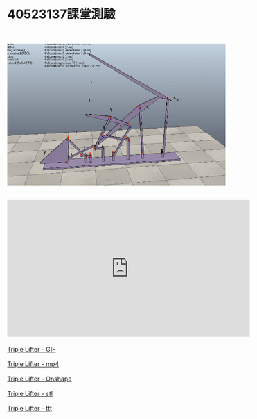 # 40523137課堂測驗
</br>

![](../../photos/37.gif)

</br>
<iframe width="560" height="315" src="https://www.youtube.com/watch?v=nxqSU_jvw_0&feature=youtu.be" frameborder="0" allow="autoplay; encrypted-media" allowfullscreen></iframe>
</br>
</br>
<a href="https://github.com/s40523117/cd2018/blob/gh-pages/triple%20lifter/40523137/40523137.gif">Triple Lifter - GIF</a>
</br>
</br>
<a href="https://www.youtube.com/watch?v=nxqSU_jvw_0&feature=youtu.be">Triple Lifter - mp4</a>
</br>
</br>
<a href="https://cad.onshape.com/documents/a472fb4cb5603cf3f2f65d08/w/9f506090024475c21e4c3de1/e/c39d136b7fa811b962ea1ed3
">Triple Lifter - Onshape</a>
</br>
</br>
<a href="https://github.com/s40523117/cd2018/blob/gh-pages/triple%20lifter/40523137/40523137%E4%B8%89%E6%AE%B5%E5%BC%8F.stl
">Triple Lifter - stl</a>
</br>
</br>
<a href="https://github.com/s40523117/cd2018/blob/gh-pages/triple%20lifter/40523137/%E4%B8%89%E6%AE%B5%E5%BC%8F.ttt
">Triple Lifter - ttt</a>


